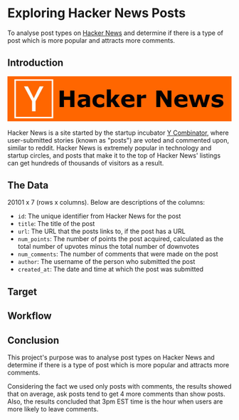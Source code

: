 # Exploring Hacker News Posts
To analyse post types on [Hacker News](https://news.ycombinator.com/) and determine if there is a type of post which is more popular and attracts more comments.

## Introduction
![hacker_news_title](./resources/hacker_news.jpg)

Hacker News is a site started by the startup incubator [Y Combinator](https://www.ycombinator.com/), where user-submitted stories (known as "posts") are voted and commented upon, similar to reddit. Hacker News is extremely popular in technology and startup circles, and posts that make it to the top of Hacker News' listings can get hundreds of thousands of visitors as a result.

## The Data

20101 x 7 (rows x columns). Below are descriptions of the columns:

 - `id`: The unique identifier from Hacker News for the post
 - `title`: The title of the post
 - `url`: The URL that the posts links to, if the post has a URL
 - `num_points`: The number of points the post acquired, calculated as the total number of upvotes minus the total number of downvotes
 - `num_comments`: The number of comments that were made on the post
 - `author`: The username of the person who submitted the post
 - `created_at`: The date and time at which the post was submitted

## Target

## Workflow

## Conclusion
This project's purpose was to analyse post types on Hacker News and determine if there is a type of post which is more popular and attracts more comments.

Considering the fact we used only posts with comments, the results showed that on average, ask posts tend to get 4 more comments than show posts. Also, the results concluded that 3pm EST time is the hour when users are more likely to leave comments.
